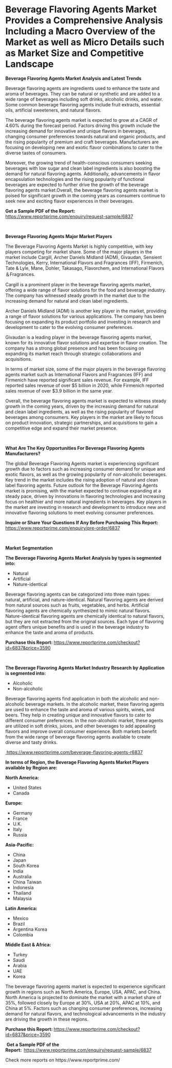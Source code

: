 <p><h1>Beverage Flavoring Agents Market Provides a Comprehensive Analysis Including a Macro Overview of the Market as well as Micro Details such as Market Size and Competitive Landscape</h1></p><p><strong>Beverage Flavoring Agents Market Analysis and Latest Trends</strong></p>
<p><p>Beverage flavoring agents are ingredients used to enhance the taste and aroma of beverages. They can be natural or synthetic and are added to a wide range of beverages including soft drinks, alcoholic drinks, and water. Some common beverage flavoring agents include fruit extracts, essential oils, artificial sweeteners, and natural flavors.</p><p>The beverage flavoring agents market is expected to grow at a CAGR of 4.60% during the forecast period. Factors driving this growth include the increasing demand for innovative and unique flavors in beverages, changing consumer preferences towards natural and organic products, and the rising popularity of premium and craft beverages. Manufacturers are focusing on developing new and exotic flavor combinations to cater to the diverse tastes of consumers.</p><p>Moreover, the growing trend of health-conscious consumers seeking beverages with low sugar and clean label ingredients is also boosting the demand for natural flavoring agents. Additionally, advancements in flavor encapsulation technologies and the rising popularity of functional beverages are expected to further drive the growth of the beverage flavoring agents market.Overall, the beverage flavoring agents market is poised for significant growth in the coming years as consumers continue to seek new and exciting flavor experiences in their beverages.</p></p>
<p><strong>Get a Sample PDF of the Report:&nbsp;</strong> <a href="https://www.reportprime.com/enquiry/request-sample/6837">https://www.reportprime.com/enquiry/request-sample/6837</a></p>
<p>&nbsp;</p>
<p><strong>Beverage Flavoring Agents Major Market Players</strong></p>
<p><p>The Beverage Flavoring Agents Market is highly competitive, with key players competing for market share. Some of the major players in the market include Cargill, Archer Daniels Midland (ADM), Givaudan, Sensient Technologies, Kerry, International Flavors and Fragrances (IFF), Firmenich, Tate & Lyle, Mane, Dohler, Takasago, Flavorchem, and International Flavors＆Fragrances.</p><p>Cargill is a prominent player in the beverage flavoring agents market, offering a wide range of flavor solutions for the food and beverage industry. The company has witnessed steady growth in the market due to the increasing demand for natural and clean label ingredients.</p><p>Archer Daniels Midland (ADM) is another key player in the market, providing a range of flavor solutions for various applications. The company has been focusing on expanding its product portfolio and investing in research and development to cater to the evolving consumer preferences.</p><p>Givaudan is a leading player in the beverage flavoring agents market, known for its innovative flavor solutions and expertise in flavor creation. The company has a strong global presence and has been focusing on expanding its market reach through strategic collaborations and acquisitions.</p><p>In terms of market size, some of the major players in the beverage flavoring agents market such as International Flavors and Fragrances (IFF) and Firmenich have reported significant sales revenue. For example, IFF reported sales revenue of over $5 billion in 2020, while Firmenich reported sales revenue of over $3.9 billion in the same year.</p><p>Overall, the beverage flavoring agents market is expected to witness steady growth in the coming years, driven by the increasing demand for natural and clean label ingredients, as well as the rising popularity of flavored beverages among consumers. Key players in the market are likely to focus on product innovation, strategic partnerships, and acquisitions to gain a competitive edge and expand their market presence.</p></p>
<p>&nbsp;</p>
<p><strong>What Are The Key Opportunities For Beverage Flavoring Agents Manufacturers?</strong></p>
<p><p>The global Beverage Flavoring Agents market is experiencing significant growth due to factors such as increasing consumer demand for unique and exotic flavors, as well as the growing popularity of non-alcoholic beverages. Key trend in the market includes the rising adoption of natural and clean label flavoring agents. Future outlook for the Beverage Flavoring Agents market is promising, with the market expected to continue expanding at a steady pace, driven by innovations in flavoring technologies and increasing focus on healthier and more natural ingredients in beverages. Key players in the market are investing in research and development to introduce new and innovative flavoring solutions to meet evolving consumer preferences.</p></p>
<p><strong>Inquire or Share Your Questions If Any Before Purchasing This Report:</strong> <a href="https://www.reportprime.com/enquiry/pre-order/6837">https://www.reportprime.com/enquiry/pre-order/6837</a></p>
<p>&nbsp;</p>
<p><strong>Market Segmentation</strong></p>
<p><strong>The Beverage Flavoring Agents Market Analysis by types is segmented into:</strong></p>
<p><ul><li>Natural</li><li>Artificial</li><li>Nature-identical</li></ul></p>
<p><p>Beverage flavoring agents can be categorized into three main types: natural, artificial, and nature-identical. Natural flavoring agents are derived from natural sources such as fruits, vegetables, and herbs. Artificial flavoring agents are chemically synthesized to mimic natural flavors. Nature-identical flavoring agents are chemically identical to natural flavors, but they are not extracted from the original sources. Each type of flavoring agent offers unique benefits and is used in the beverage industry to enhance the taste and aroma of products.</p></p>
<p><strong>Purchase this Report:&nbsp;</strong><a href="https://www.reportprime.com/checkout?id=6837&price=3590">https://www.reportprime.com/checkout?id=6837&price=3590</a></p>
<p>&nbsp;</p>
<p><strong>The Beverage Flavoring Agents Market Industry Research by Application is segmented into:</strong></p>
<p><ul><li>Alcoholic</li><li>Non-alcoholic</li></ul></p>
<p><p>Beverage flavoring agents find application in both the alcoholic and non-alcoholic beverage markets. In the alcoholic market, these flavoring agents are used to enhance the taste and aroma of various spirits, wines, and beers. They help in creating unique and innovative flavors to cater to different consumer preferences. In the non-alcoholic market, these agents are utilized in soft drinks, juices, and other beverages to add appealing flavors and improve overall consumer experience. Both markets benefit from the wide range of beverage flavoring agents available to create diverse and tasty drinks.</p></p>
<p><a href="https://www.reportprime.com/beverage-flavoring-agents-r6837">&nbsp;https://www.reportprime.com/beverage-flavoring-agents-r6837</a></p>
<p><strong>In terms of Region, the Beverage Flavoring Agents Market Players available by Region are:</strong></p>
<p>
    <p> <strong> North America: </strong>
        <ul>
            <li>United States</li>
            <li>Canada</li>
        </ul>
        </p> 
    <p> <strong> Europe: </strong>
        <ul>
            <li>Germany</li>
            <li>France</li>
            <li>U.K.</li>
            <li>Italy</li>
            <li>Russia</li>
        </ul>
        </p> 
    <p> <strong> Asia-Pacific: </strong>
        <ul>
            <li>China</li>
            <li>Japan</li>
            <li>South Korea</li>
            <li>India</li>
            <li>Australia</li>
            <li>China Taiwan</li>
            <li>Indonesia</li>
            <li>Thailand</li>
            <li>Malaysia</li>
        </ul>
        </p> 
    <p> <strong> Latin America: </strong>
        <ul>
            <li>Mexico</li>
            <li>Brazil</li>
            <li>Argentina Korea</li>
            <li>Colombia</li>
        </ul>
        </p> 
    <p> <strong> Middle East & Africa: </strong>
        <ul>
            <li>Turkey</li>
            <li>Saudi</li>
            <li>Arabia</li>
            <li>UAE</li>
            <li>Korea</li>
        </ul>
    </p>
    </p>
<p><p>The beverage flavoring agents market is expected to experience significant growth in regions such as North America, Europe, USA, APAC, and China. North America is projected to dominate the market with a market share of 35%, followed closely by Europe at 30%, USA at 20%, APAC at 10%, and China at 5%. Factors such as changing consumer preferences, increasing demand for natural flavors, and technological advancements in the industry are driving the growth in these regions.</p></p>
<p><strong>Purchase this Report: </strong><a href="https://www.reportprime.com/checkout?id=6837&price=3590">https://www.reportprime.com/checkout?id=6837&price=3590</a></p>
<p>&nbsp;<strong>Get a Sample PDF of the Report:&nbsp;&nbsp;</strong><a href="https://www.reportprime.com/enquiry/request-sample/6837">https://www.reportprime.com/enquiry/request-sample/6837</a></p>
<p><strong></strong></p>
<p>Check more reports on https://www.reportprime.com/</p>